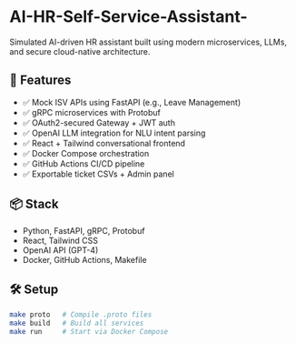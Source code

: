 # AI-HR-Self-Service-Assistant-
Simulated AI-driven HR assistant built using modern microservices, LLMs, and secure cloud-native architecture.
## 🧩 Features
- ✅ Mock ISV APIs using FastAPI (e.g., Leave Management)
- ✅ gRPC microservices with Protobuf
- ✅ OAuth2-secured Gateway + JWT auth
- ✅ OpenAI LLM integration for NLU intent parsing
- ✅ React + Tailwind conversational frontend
- ✅ Docker Compose orchestration
- ✅ GitHub Actions CI/CD pipeline
- ✅ Exportable ticket CSVs + Admin panel

## 📦 Stack
- Python, FastAPI, gRPC, Protobuf
- React, Tailwind CSS
- OpenAI API (GPT-4)
- Docker, GitHub Actions, Makefile

## 🛠️ Setup
```bash
make proto   # Compile .proto files
make build   # Build all services
make run     # Start via Docker Compose
